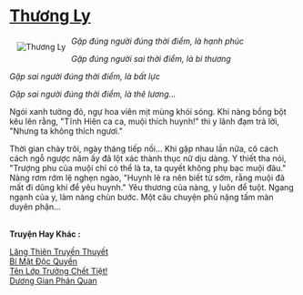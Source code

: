 <a href="https://utruyen.com/thuong-ly/4744/" title="Thương Ly"><h1>Thương Ly</h1></a><div style="display:table"><img align="right" style="float: left; padding: 10px;" src="https://utruyen.com/images/story/200x260/thuong-ly.jpg" alt="Thương Ly"><em>Gặp đúng người đúng thời điểm, là hạnh phúc</em><p></p><em>Gặp đúng người sai thời điểm, là bi thương</em><p></p><em>Gặp sai người đúng thời điểm, là bất lực</em><p></p><em>Gặp sai người đúng thời điểm, là thê lương...</em><p></p>Ngói xanh tường đỏ, ngự hoa viên mịt mùng khói sóng. Khi nàng bồng bột kêu lên rằng, "Tĩnh Hiên ca ca, muội thích huynh!" thì y lãnh đạm trả lời, "Nhưng ta không thích ngươi."<p></p>Thời gian chảy trôi, ngày tháng tiếp nối... Khi gặp nhau lần nữa, cô cách cách ngỗ ngược năm ấy đã lột xác thành thục nữ dịu dàng. Y thiết tha nói, "Trượng phu của muội chỉ có thể là ta, ta quyết không phụ bạc muội đâu." Nàng rơm rớm lệ nghẹn ngào, "Huynh lẽ ra nên biết từ sớm, rằng muội đã mất đi dũng khí để yêu huynh." Yêu thương của nàng, y luôn để tuột. Ngang ngạnh của y, làm nàng chùn bước. Một câu chuyện phủ nặng tấm màn duyên phận...</div><p><br><b>Truyện Hay Khác :</b></p><a href="https://utruyen.com/lang-thien-truyen-thuyet/379/" alt="Lăng Thiên Truyền Thuyết">Lăng Thiên Truyền Thuyết</a><br/><a href="https://github.com/quanluxury/truyenhot/tree/master/truyenhay/17845/" alt="Bí Mật Độc Quyền">Bí Mật Độc Quyền</a><br/><a href="https://github.com/quanluxury/truyenhot/tree/master/truyenhay/19296/" alt="Tên Lớp Trưởng Chết Tiệt!">Tên Lớp Trưởng Chết Tiệt!</a><br/><a href="https://github.com/quanluxury/truyenhot/tree/master/truyenhay/17467/" alt="Dương Gian Phán Quan">Dương Gian Phán Quan</a><br/>